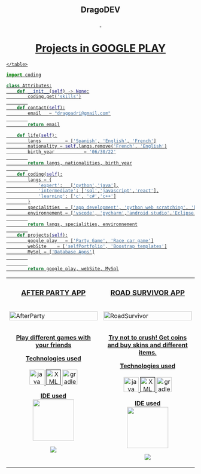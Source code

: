 <!-- TITLE -->
<h2 align="center">DragoDEV <a href="https://dragoadri.github.io/DragoWB/"></h2>
<!-- BUTTONS -->

<p align="center">
    <img alt="" src=https://github-readme-stats.vercel.app/api?username=dragoadri&show_icons=true&theme=tokyonight>
     <img alt="" src=https://github-readme-stats.vercel.app/api/top-langs/?username=dragoadri&layout=compact>
</p>

<h1 align="center">Projects in GOOGLE PLAY</h1> 
<table>
  
  <tr>
    <td width="50%" valign="top">
      <h3 align="center">AFTER PARTY APP</h3>
        <br />
        <a target="_blank" href="https://play.google.com/store/apps/details?id=com.dragoadri.alcoapp">
            <img src="https://lh3.googleusercontent.com/nsmDvRpEJIsMA-eP36Ye_8w_AZ3VULMazQDp_8Xk-ccXr9aPi6kkzlMN-OR-EIMDt08A" width="100%" alt="AfterParty"/>
        </a>
        <br />
	 <br />
        <p align="center"><strong>Play different games with your friends</strong></p>
      <p align="center">
        <strong> Technologies used </strong>
        <br/><br/>
        <a href="https://www.java.com/es/" target="_blank" rel="noreferrer"> <img src="https://cdn-icons-png.flaticon.com/512/226/226777.png" alt="java" width="40" height="40"/> </a>
        <a href="" target="_blank" rel="noreferrer"> <img src="https://uvaciberperiodismo.files.wordpress.com/2019/04/aaaf16bd5ddec.png" alt="XML" width="40" height="40"/> </a>
        <a href="https://gradle.org/" target="_blank" rel="noreferrer"> <img src="https://avatars3.githubusercontent.com/u/124156" alt="gradle" width="40" height="40"/> </a>
      </p>
      <p align="center">
        <strong> IDE used </strong>
        <br/>
        <img src="https://okhosting.com/resources/uploads/2016/05/Android-Studio.png" width="110">
      </p>
      <p align="center">
    
  <a href="https://play.google.com/store/apps/details?id=com.dragoadri.alcoapp" target="_blank">
    <img src="https://camo.githubusercontent.com/712df35f3e25540aa2ed66e6f7a138fe71a81f0f2cd8590c691f90e9378e660f/687474703a2f2f646576656c6f7065722e616e64726f69642e636f6d2f696d616765732f6272616e642f656e5f67656e657269635f7267625f776f5f34352e706e67"/>
  </a>      
      </p>
    </td>
	  <td width="50%" valign="top">
      <h3 align="center">ROAD SURVIVOR APP</h3>
        <br />
        <a target="_blank" href="https://play.google.com/store/apps/details?id=com.drago.roadsurvivor">
            <img src="https://lh3.googleusercontent.com/0hjJWWuyvWRyjgWxxBfldKW6vcesrZDo8P90XLBfGilo0MdzPqnYL6mkbGGUfVVmVPOl" width="100%" alt="RoadSurvivor"/>
        </a>
        <br />
	 <br />
        <p align="center"><strong>Try not to crush! Get coins and buy skins and different items.</strong></p>
      <p align="center">
        <strong> Technologies used </strong>
        <br/><br/>
        <a href="https://www.java.com/es/" target="_blank" rel="noreferrer"> <img src="https://cdn-icons-png.flaticon.com/512/226/226777.png" alt="java" width="40" height="40"/> </a>
        <a href="" target="_blank" rel="noreferrer"> <img src="https://uvaciberperiodismo.files.wordpress.com/2019/04/aaaf16bd5ddec.png" alt="XML" width="40" height="40"/> </a>
        <a href="https://gradle.org/" target="_blank" rel="noreferrer"> <img src="https://avatars3.githubusercontent.com/u/124156" alt="gradle" width="40" height="40"/> </a>
      </p>
      <p align="center">
        <strong> IDE used </strong>
        <br/>
        <img src="https://okhosting.com/resources/uploads/2016/05/Android-Studio.png" width="110">
      </p>
      <p align="center">
    
  <a href="https://play.google.com/store/apps/details?id=com.drago.roadsurvivor" target="_blank">
    <img src="https://camo.githubusercontent.com/712df35f3e25540aa2ed66e6f7a138fe71a81f0f2cd8590c691f90e9378e660f/687474703a2f2f646576656c6f7065722e616e64726f69642e636f6d2f696d616765732f6272616e642f656e5f67656e657269635f7267625f776f5f34352e706e67"/>
  </a>        
      </p>
    </td>
  </tr>
 
  
	</table>


<!-- GO CODE -->
```python
import coding

class Attributes:
	def __init__(self) -> None:
		coding.get('skills')
		
	def contact(self):
	    email   = "dragoadri@gmail.com"
	    
	    return email

	def life(self):
		langs         = ['Spanish', 'English', 'French']
		nationality = self.langs.remove('French', 'English')
		birth_year           = '06/30/22'
		
		return langs, nationalities, birth_year
		
	def coding(self):
		langs = {
			'expert':   ['python','java'],
			'intermediate': ['sql','javascript','react'],
			'learning': ['c', 'c#','c++']
		}
		specialities  = ['app development', 'python web scratching'. 'backend']
		environnement = ['vscode', 'pycharm','android studio'.'Eclipse']
		
		return langs, specialities, environnement
		
	def projects(self):
		google_play   = ['Party Game', 'Race car game']
		webSite    = ['selfPortfolio', 'Boostrap templates']
		MySql = ['Database Apps']
		
		
		return google_play, webSite, MySql
```
